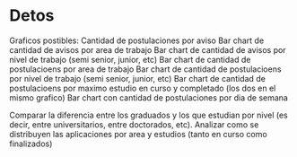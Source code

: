 # Detos

Graficos postibles:
Cantidad de postulaciones por aviso
Bar chart de cantidad de avisos por area de trabajo
Bar chart de cantidad de avisos por nivel de trabajo (semi senior, junior, etc)
Bar chart de cantidad de postulacioens por area de trabajo
Bar chart de cantidad de postulacioens por nivel de trabajo (semi senior, junior, etc)
Bar chart de cantidad de postulacioens por maximo estudio en curso y completado (los dos en el mismo grafico)
Bar chart con cantidad de postulaciones por dia de semana

Comparar la diferencia entre los graduados y los que estudian por nivel (es decir, entre universitarios, entre doctorados, etc). Analizar como se distribuyen las aplicaciones por area y estudios (tanto en curso como finalizados)